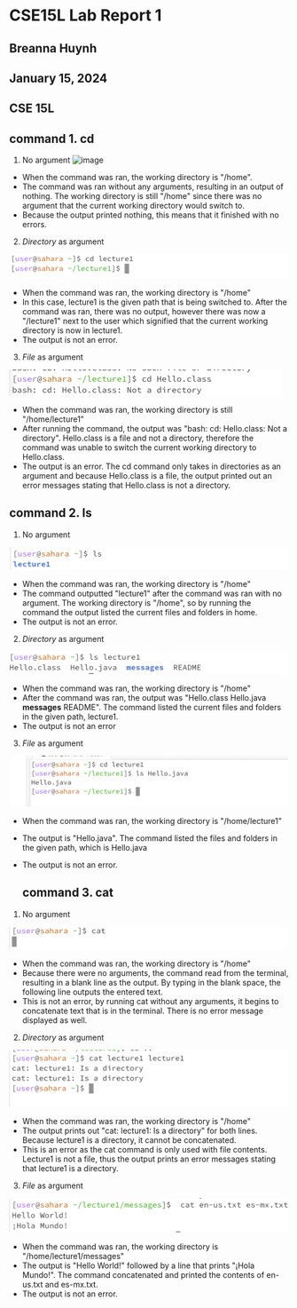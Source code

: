 # CSE15L Lab Report 1
## Breanna Huynh
## January 15, 2024
## CSE 15L


## command 1. cd
1. No argument
![image](https://github.com/beeannah/cse15l-lab-reports/assets/156740070/67cfd5c7-a4f0-4e34-b1a4-9e67240d7914)

* When the command was ran, the working directory is "/home".
* The command was ran without any arguments, resulting in an output of nothing. The working directory is still "/home" since there was no argument that the current working directory would switch to.  
* Because the output printed nothing, this means that it finished with no errors.

2. *Directory* as argument
   
![image](https://github.com/beeannah/cse15l-lab-reports/blob/main/cd%20directory.png)

* When the command was ran, the working directory is "/home"
* In this case, lecture1 is the given path that is being switched to. After the command was ran, there was no output, however there was now a "/lecture1" next to the user which signified that the current working directory is now in lecture1.
* The output is not an error.

3. *File* as argument
   
![image](https://github.com/beeannah/cse15l-lab-reports/blob/main/cs%20file.png)

* When the command was ran, the working directory is still "/home/lecture1"
* After running the command, the output was "bash:  cd:  Hello.class: Not a directory". Hello.class is a file and not a directory, therefore the command was unable to switch the current working directory to Hello.class. 
* The output is an error. The cd command only takes in directories as an argument and because Hello.class is a file, the output printed out an error messages stating that Hello.class is not a directory. 

## command 2. ls
1. No argument

![image](https://github.com/beeannah/cse15l-lab-reports/blob/main/ls%20no%20argument.png)

* When the command was ran, the working directory is "/home"
* The command outputted "lecture1" after the command was ran with no argument. The working directory is "/home", so by running the command the output listed the current files and folders in home.
* The output is not an error.

2. *Directory* as argument

![image](https://github.com/beeannah/cse15l-lab-reports/blob/main/ls%20directory.png)

* When the command was ran, the working directory is "/home"
* After the command was ran, the output was "Hello.class  Hello.java  **messages**  README". The command listed the current files and folders in the given path, lecture1. 
* The output is not an error

3. *File* as argument

![image](https://github.com/beeannah/cse15l-lab-reports/blob/main/updated%20ls%20directory.png)

* When the command was ran, the working directory is "/home/lecture1"
* The output is "Hello.java". The command listed the files and folders in the given path, which is Hello.java
* The output is not an error.

  ## command 3. cat
1. No argument

![image](https://github.com/beeannah/cse15l-lab-reports/blob/main/cat%20no%20argument.png)

* When the command was ran, the working directory is "/home"
* Because there were no arguments, the command read from the terminal, resulting in a blank line as the output. By typing in the blank space, the following line outputs the entered text.
* This is not an error, by running cat without any arguments, it begins to concatenate text that is in the terminal. There is no error message displayed as well.

2. *Directory* as argument
   
![image](https://github.com/beeannah/cse15l-lab-reports/blob/main/upadted%20cat%20directory.png)

* When the command was ran, the working directory is "/home"
* The output prints out "cat: lecture1: Is a directory" for both lines. Because lecture1 is a directory, it cannot be concatenated. 
* This is an error as the cat command is only used with file contents. Lecture1 is not a file, thus the output prints an error messages stating that lecture1 is a directory. 

3. *File* as argument

![image](https://github.com/beeannah/cse15l-lab-reports/blob/main/cat%20file.png)

* When the command was ran, the working directory is "/home/lecture1/messages"
* The output is "Hello World!" followed by a line that prints "¡Hola Mundo!". The command concatenated and printed the contents of en-us.txt and es-mx.txt.
* The output is not an error.

